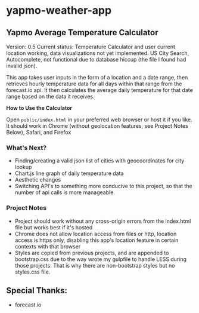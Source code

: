 # yapmo-weather-app

## Yapmo Average Temperature Calculator

Version: 0.5
Current status: Temperature Calculator and user current location working, data visualizations not yet implemented.  US City Search, Autocomplete, not functional due to database hiccup (the file I found had invalid json).

This app takes user inputs in the form of a location and a date range, then retrieves hourly temperature data for all days within that range from the forecast.io api.  It then calculates the average daily temperature for that date range based on the data it receives.


**How to Use the Calculator**

Open `public/index.html` in your preferred web browser or host it if you like. It should work in Chrome (without geolocation features, see Project Notes Below), Safari, and Firefox


### What's Next?

- Finding/creating a valid json list of cities with geocoordinates for city lookup
- Chart.js line graph of daily temperature data
- Aesthetic changes
- Switching API's to something more conducive to this project, so that the number of api calls is more manageable.


### Project Notes

- Project should work without any cross-origin errors from the index.html file but works best if it's hosted
- Chrome does not allow location access from files or http, location access is https only, disabling this app's location feature in certain contexts with that browser
- Styles are copied from previous projects, and are appended to bootstrap.css due to the way wrote my gulpfile to handle LESS during those projects.  That is why there are non-bootstrap styles but no styles.css file.


## Special Thanks:

- forecast.io
